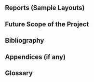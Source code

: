 ## Reports (Sample Layouts)

## Future Scope of the Project

## Bibliography

## Appendices (if any)

## Glossary